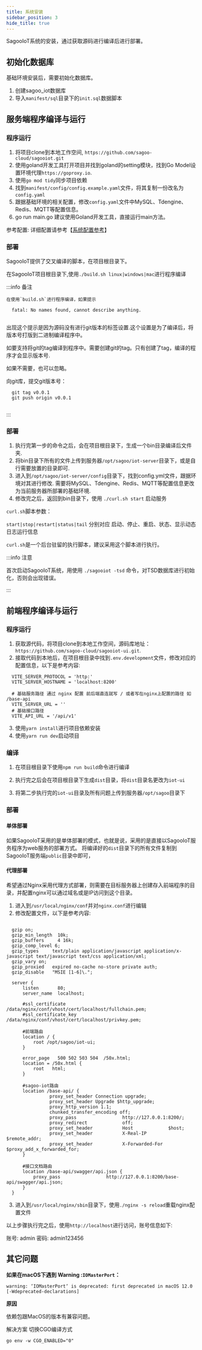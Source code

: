 ```yaml
---
title: 系统安装
sidebar_position: 3
hide_title: true
---
```



SagooIoT系统的安装，通过获取源码进行编译后进行部署。

## 初始化数据库

基础环境安装后，需要初始化数据库。

1. 创建sagoo_iot数据库
2. 导入`manifest/sql`目录下的`init.sql`数据脚本

## 服务端程序编译与运行

### 程序运行

   1. 将项目clone到本地工作空间, `https://github.com/sagoo-cloud/sagooiot.git`
   2. 使用goland开发工具打开项目并找到goland的setting模块，找到Go Model设置环境代理`https://goproxy.io`.
   3. 使用`go mod tidy`同步项目依赖
   4. 找到`manifest/config/config.example.yaml`文件，将其复制一份改名为`config.yaml`
   5. 跟据基础环境的相关配置，修改`config.yaml`文件中MySQL、Tdengine、Redis、MQTT等配置信息。 
   6. go run main.go 建议使用Goland开发工具，直接运行main方法。

参考配置:
  详细配置请参考【<a href="config" target="_blank">系统配置参考</a>】

### 部署

SagooIoT提供了交叉编译的脚本，在项目根目录下。

在SagooIoT项目根目录下,使用`./build.sh linux|windows|mac`进行程序编译

:::info 备注

    在使用`build.sh`进行程序编译，如果提示

  ```shell
    fatal: No names found, cannot describe anything.
    
  ```

出现这个提示是因为源码没有进行git版本的标签设置.这个设置是为了编译后，将版本号打版到二进制编译程序中。

如要支持将git的tag编译到程序中。需要创建git的tag。只有创建了tag，编译的程序才会显示版本号.

如果不需要，也可以忽略。

向git库，提交git版本号：
  ```shell
    git tag v0.0.1
    git push origin v0.0.1
    
  ```
:::

### 部署

1. 执行完第一步的命令之后，会在项目根目录下，生成一个bin目录编译后文件夹.
2. 将bin目录下所有的文件上传到服务器`/opt/sagoo/iot-server`目录下，或是自行需要放置的目录即可. 
3. 进入到`/opt/sagoo/iot-server/config`目录下，找到config.yml文件，跟据环境对其进行修改.
   需要将MySQL、Tdengine、Redis、MQTT等配置信息更改为当前服务器所部署的基础环境. 
4. 修改完之后，返回到bin目录下，使用 `./curl.sh start` 启动服务

`curl.sh`脚本参数：

`start|stop|restart|status|tail` 分别对应 启动、停止、重启、状态、显示动态日志运行信息

`curl.sh`是一个后台驻留的执行脚本，建议采用这个脚本进行执行。

:::info 注意

首次启动SagooIoT系统，用使用 `./sagooiot -tsd` 命令，对TSD数据库进行初始化，否则会出现错误。

:::


## 前端程序编译与运行

### 程序运行

  1. 获取源代码，将项目clone到本地工作空间，源码库地址： `https://github.com/sagoo-cloud/sagooiot-ui.git`.
  2. 接取代码到本地后，在项目根目录中找到`.env.development`文件，修改对应的配置信息，以下是参考内容:

  ```shell
    VITE_SERVER_PROTOCOL = 'http:'
    VITE_SERVER_HOSTNAME = 'localhost:8200'

    # 基础服务路径 通过 nginx 配置 前后端直连就写 / 或者写在nginx上配置的路径 如 /base-api
    VITE_SERVER_URL = ''
    # 基础接口路径
    VITE_API_URL = '/api/v1'
  ```

  3. 使用`yarn install`进行项目依赖安装
  4. 使用`yarn run dev`启动项目


###  编译

  1. 在项目根目录下使用`npm run build`命令进行编译

  2. 执行完之后会在项目根目录下生成`dist`目录，将`dist`目录名更改为`iot-ui`

  3. 将第二步执行完的`iot-ui`目录及所有问题上传到服务器`/opt/sagoo`目录下

### 部署

#### 单体部署
如果SagooIoT采用的是单体部署的模式，也就是说，采用的是直接以SagooIoT服务程序为web服务的部署方式。
将编译好的`dist`目录下的所有文件复制到SagooIoT服务端`public`目录中即可，

#### 代理部署

希望通过Nginx采用代理方式部署，则需要在目标服务器上创建存入前端程序的目录，并配置nginx可以通过域名或是IP访问到这个目录。

  1. 进入到`/usr/local/nginx/conf`并对`nginx.conf`进行编辑
  2. 修改配置文件，以下是参考内容:

  ```nginx
  
    gzip on;
    gzip_min_length  10k;
    gzip_buffers     4 16k;
    gzip_comp_level 6;
    gzip_types     text/plain application/javascript application/x-javascript text/javascript text/css application/xml;
    gzip_vary on;
    gzip_proxied   expired no-cache no-store private auth;
    gzip_disable   "MSIE [1-6]\.";

    server {
        listen       80;
        server_name  localhost;
        
        #ssl_certificate /data/nginx/conf/vhost/cert/localhost/fullchain.pem;     
        #ssl_certificate_key /data/nginx/conf/vhost/cert/localhost/privkey.pem;

        #前端路由
        location / {
            root /opt/sagoo/iot-ui;
        }
        
        error_page   500 502 503 504  /50x.html;
        location = /50x.html {
            root   html;
        }
      
        #sagoo-iot路由
        location /base-api/ {
                  proxy_set_header Connection upgrade; 
                  proxy_set_header Upgrade $http_upgrade;
                  proxy_http_version 1.1; 
                  chunked_transfer_encoding off; 
                  proxy_pass                 http://127.0.0.1:8200/;
                  proxy_redirect             off;
                  proxy_set_header           Host             $host;
                  proxy_set_header           X-Real-IP        $remote_addr;
                  proxy_set_header           X-Forwarded-For  $proxy_add_x_forwarded_for;
        }
    
        #接口文档路由
        location /base-api/swagger/api.json {
            proxy_pass                 http://127.0.0.1:8200/base-api/swagger/api.json;
        }
    }
  ```

  3. 进入到`/usr/local/nginx/sbin`目录下，使用`./nginx -s reload`重载nginx配置文件

以上步骤执行完之后，使用`http://localhost`进行访问，账号信息如下:
  
  账号: admin
  密码: admin123456

## 其它问题

**如果在macOS下遇到 Warning :`IOMasterPort`：**

```
warning: ‘IOMasterPort‘ is deprecated: first deprecated in macOS 12.0 [-Wdeprecated-declarations]
```
**原因**

依赖包跟MacOS的版本有兼容问题。

解决方案
切换CGO编译方式

```
go env -w CGO_ENABLED="0"
```
